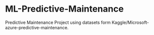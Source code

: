 # ML-Predictive-Maintenance
Predictive Maintenance Project using datasets form Kaggle/Microsoft-azure-predictive-maintenance.
